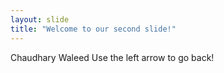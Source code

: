 ```yaml
---
layout: slide
title: "Welcome to our second slide!"
---
```

Chaudhary Waleed
Use the left arrow to go back!
